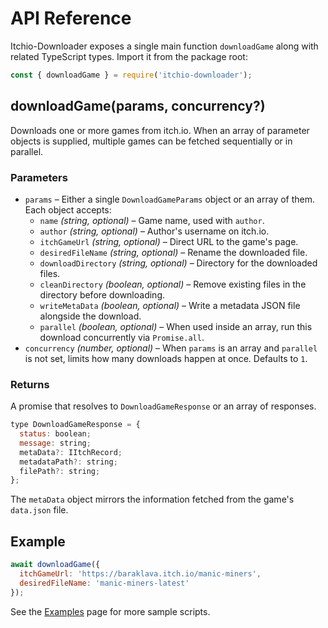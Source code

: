 # API Reference

Itchio-Downloader exposes a single main function `downloadGame` along with related TypeScript types. Import it from the package root:

```javascript
const { downloadGame } = require('itchio-downloader');
```

## downloadGame(params, concurrency?)

Downloads one or more games from itch.io. When an array of parameter objects is supplied, multiple games can be fetched sequentially or in parallel.

### Parameters

- `params` – Either a single `DownloadGameParams` object or an array of them. Each object accepts:
  - `name` *(string, optional)* – Game name, used with `author`.
  - `author` *(string, optional)* – Author's username on itch.io.
  - `itchGameUrl` *(string, optional)* – Direct URL to the game's page.
  - `desiredFileName` *(string, optional)* – Rename the downloaded file.
  - `downloadDirectory` *(string, optional)* – Directory for the downloaded files.
  - `cleanDirectory` *(boolean, optional)* – Remove existing files in the directory before downloading.
  - `writeMetaData` *(boolean, optional)* – Write a metadata JSON file alongside the download.
  - `parallel` *(boolean, optional)* – When used inside an array, run this download concurrently via `Promise.all`.
- `concurrency` *(number, optional)* – When `params` is an array and `parallel` is not set, limits how many downloads happen at once. Defaults to `1`.

### Returns

A promise that resolves to `DownloadGameResponse` or an array of responses.

```javascript
type DownloadGameResponse = {
  status: boolean;
  message: string;
  metaData?: IItchRecord;
  metadataPath?: string;
  filePath?: string;
};
```

The `metaData` object mirrors the information fetched from the game's `data.json` file.

## Example

```javascript
await downloadGame({
  itchGameUrl: 'https://baraklava.itch.io/manic-miners',
  desiredFileName: 'manic-miners-latest'
});
```

See the [Examples](Examples.md) page for more sample scripts.
